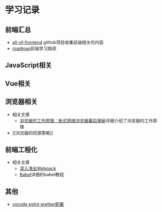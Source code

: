 # 学习记录
## 前端汇总
 - [all-of-frontend](https://github.com/KieSun/all-of-frontend#%E6%B5%8F%E8%A7%88%E5%99%A8) github项目收集前端相关的内容
 - [roadmap](https://roadmap.sh/frontend)前端学习路径
## JavaScript相关

## Vue相关

## 浏览器相关
- 相关文章
  - [浏览器的工作原理：新式网络浏览器幕后揭秘](https://www.html5rocks.com/zh/tutorials/internals/howbrowserswork/)详细介绍了浏览器的工作原理
- [[浏览器的同源策略]]
## 前端工程化
- 相关文章
    - [深入浅出Webpack](http://webpack.wuhaolin.cn/)
    - [Babel](https://www.jiangruitao.com/babel/babel-preset-env/)详细的babel教程
## 其他

-  [vscode eslint prettier配置](https://github.com/noPnoG/blog/blob/main/articles/%E5%B7%A5%E7%A8%8B%E5%8C%96/eslint.md)

